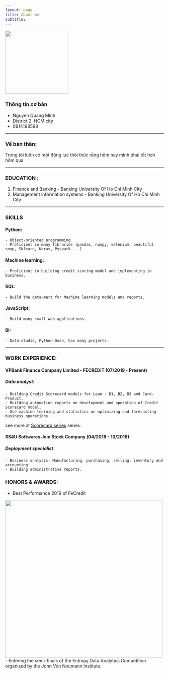 ```yaml
---
layout: page
title: About me
subtitle: 
---
```

    
<img src="https://raw.githubusercontent.com/minmax49/minmax49.github.io/master/img/me.jpg" width="200" text-align="center"/>

### Thông tin cơ bản
- Nguyen Quang Minh         
- District 2, HCM city
- 0914198598

-----------------
### Về bản thân:
Trong tôi luôn có một động lực thôi thúc rằng hôm nay mình phải tốt hơn hôm qua

-----------------
### EDUCATION : 
1. Finance and Banking - Banking University Of Ho Chi Minh City
2. Management information systems - Banking University Of Ho Chi Minh City

-----------------
### SKILLS
#### Python:
    - Object-oriented programming 
    - Proficient in many libraries (pandas, numpy, selenium, beautiful soup, Sklearn, Keras, Pyspark ...)
    
#### Machine learning:
    - Proficient in building credit scoring model and implementing in business.
    
#### SQL:
    - Build the data-mart for Machine learning models and reports.
    
#### JavaScript:
    - Build many small web applications.
    
#### BI: 
    - Data-studio, Python-Dash, has many projects.

-----------------
### WORK EXPERIENCE:

#### VPBank Finance Company Limited - FECREDIT (07/2019 - Present)    

##### Data analyst: 
    - Building Credit Scorecard models for Loan - B1, B2, B3 and Card-Product.
    - Building automation reports on development and operation of Credit Scorecard model.
    - Use machine learning and statistics on optimizing and forecasting business operations.

see more at <a href="https://minmax49.github.io/2019-12-22-Credit-score-chapter-0/"> Scorecard series</a> series.

#### SS4U Softwares Join Stock Company (04/2018 - 10/2018)

##### Deployment specialist
    - Business analysis: Manufacturing, purchasing, selling, inventory and accounting.
    - Building administrative reports.

### HONORS & AWARDS:
-   Best Performance 2019 of FeCredit
<img src="https://raw.githubusercontent.com/minmax49/minmax49.github.io/master/img/bang.jpg" width="500" />
- Entering the semi-finals of the Entropy Data Analytics Competition organized by the John Von Neumann Institute.    


